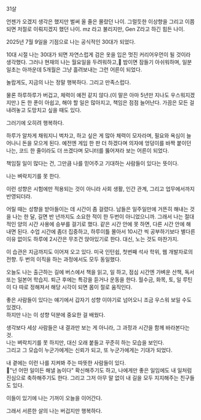 
31살

언젠가 오겠지 생각은 했지만 벌써 올 줄은 몰랐던 나이.
그럴듯한 이상향을 그리고 이쯤되면 저절로 이뤄지겠지 했던 나이.
mz 라고 불리지만, Gen Z라고 하긴 힘든 나이.

2025년 7월 9일을 기점으로 나는 공식적인 30대가 되었다.

10대 시절 나는 30대가 되면 자연스럽게 검은 옷을 입은 멋진 커리어우먼이 될 것이라 생각했다.
그러나 현재의 나는 월요일을 두려워하고, 밤이면 잠들기 아쉬워하며, 일분일초는 아까운데 5개월은 그냥 흘려보내는 그런 어른이 되었다.

놀랍게도, 지금의 나는 정말 행복하다.
그리고 만족스럽다.

물론 하루하루가 버겁고, 체력이 예전 같지 않다.(이 말은 아마 5년만 지나도 우스워지겠지만.) 돈 한 푼이 아쉽고, 해야 할 일은 많아지고, 책임은 점점 늘어난다. 가끔은 모든 걸 내려놓고 도망치고 싶을 때도 있다. 

그러기에 오히려 행복하다.

하루가 알차게 채워지니 벅차고, 하고 싶은 게 많아 체력이 모자라며, 필요와 욕심이 늘어나니 돈을 모으게 된다. 예전엔 게임 한 판 더 하겠다며 의자에 엉덩이를 바짝 붙이던 나는, 코드 한 줄이라도 더 쓰겠다며 모니터를 뚫어져라 보는 어른이 되었다.


책임질 일이 많다는 건, 그만큼 나를 믿어주고 기대하는 사람들이 있다는 뜻이다.




나는 벼락치기를 못 한다.

이런 성향은 시험에만 적용되는 것이 아니라 사회 생활, 인간 관계, 그리고 업무에서까지 반영되더라. 

어릴 때는 성향을 받아들이는 데 시간이 좀 걸렸다. 남들은 일주일만에 거뜬히 해내는 것을 나는 한 달, 길면 반 년까지도 소요한 적이 한 두번이 아니었으니까. 
그래서 나는 절대적인 양의 시간 사용에 승부를 걸기로 했다. 같은 시간 안에 못 하면, 다른 시간 안에 해내면 된다. 수업 시간에 좀더 집중하고, 하루이틀 몰아서 10시간 씩 공부하기보다 별다른 이유 없이도 하루에 2시간은 무조건 앉아있기로 한다. 대신, 노는 것도 마찬가지.

이 습관은 지금까지도 이어져 오고 있다. 
미국 인턴쉽, 첫번째 석사 학위, 웹 개발자로의 전향. 두 번의 이직을 하는 과정에서도 모두 동일했다. 

오늘도 나는 출근하는 길에 버스에서 책을 읽고, 일 하고, 점심 시간엔 가벼운 산책, 독서 또는 일본어 학습지. 퇴근 후에는 특강을 듣거나 운동을 한다. 월수금, 화목, 토, 일 루틴이 다 따로 정해져서 해당 시각이 되면 몸이 절로 움직인다.




좋은 사람들이 있다는 얘기에서 갑자기 성향 이야기로 넘어오니 조금 우스워 보일 수도 있겠다.  
하지만 나는 이 성향 덕분에 중요한 걸 배웠다.

생각보다 세상 사람들은 내 결과만 보는 게 아니라, 그 과정과 시간을 함께 바라본다는 것.  
나는 벼락치기를 못 하지만, 대신 오래 붙들고 꾸준히 하는 모습을 보인다.  
그리고 그 모습이 누군가에게는 신뢰가 되고, 또 누군가에게는 기대가 되었다.

내 곁에는 이런 나를 지켜봐 주는 따뜻한 사람들이 있다.  
"넌 어떤 일이든 해낼 놈이다" 확신해주기도 하고, 나에게만 좋은 일임에도 내 일처럼 진심으로 축하해주기도 한다. 그리고 그저 아무 말 없이 내 길을 모두 지지해주는 친구들도 있다. 

이들이 있기에 나는 기꺼이 오늘을 이어간다.

그래서 서른한 살의 나는 버겁지만 행복하다.